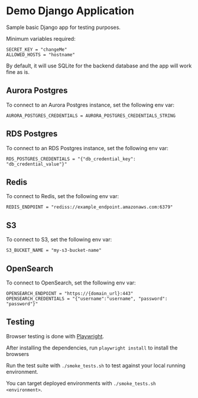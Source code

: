 # Demo Django Application

Sample basic Django app for testing purposes.

Minimum variables required:

```
SECRET_KEY = "changeMe"
ALLOWED_HOSTS = "hostname"
```

By default, it will use SQLite for the backend database and the app will work fine as is.

## Aurora Postgres

To connect to an Aurora Postgres instance, set the following env var:

```
AURORA_POSTGRES_CREDENTIALS = AURORA_POSTGRES_CREDENTIALS_STRING
```

## RDS Postgres

To connect to an RDS Postgres instance, set the following env var:

```
RDS_POSTGRES_CREDENTIALS = "{"db_credential_key": "db_credential_value"}"
```

## Redis

To connect to Redis, set the following env var:

```
REDIS_ENDPOINT = "rediss://example_endpoint.amazonaws.com:6379"
```

## S3

To connect to S3, set the following env var:

```
S3_BUCKET_NAME = "my-s3-bucket-name"
```

## OpenSearch

To connect to OpenSearch, set the following env var:

```
OPENSEARCH_ENDPOINT = "https://{domain_url}:443"
OPENSEARCH_CREDENTIALS = "{"username":"username", "password": "password"}"
```

## Testing

Browser testing is done with [Playwright](https://playwright.dev/).

After installing the dependencies, run `playwright install` to install the browsers

Run the test suite with `./smoke_tests.sh` to test against your local running environment.

You can target deployed environments with `./smoke_tests.sh <environment>`.
